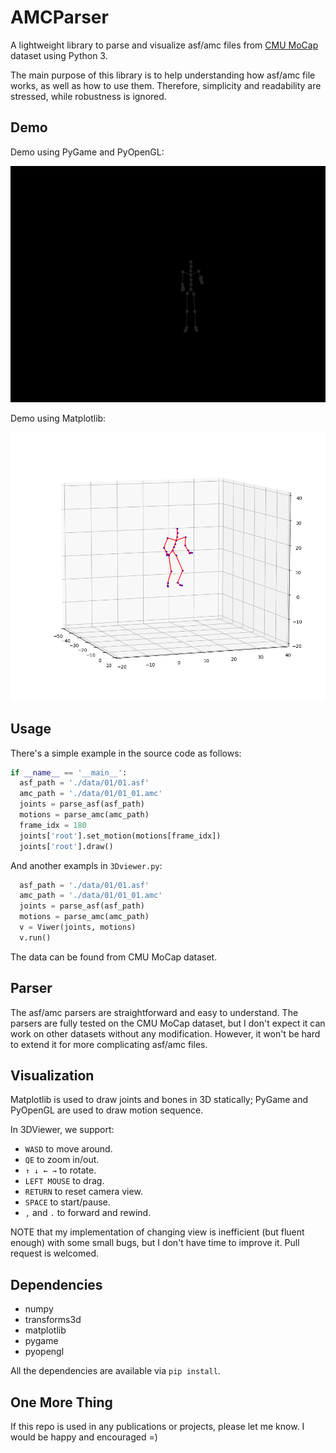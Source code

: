 # AMCParser

A lightweight library to parse and visualize asf/amc files from [CMU MoCap](http://mocap.cs.cmu.edu/) dataset using Python 3.

The main purpose of this library is to help understanding how asf/amc file works, as well as how to use them. Therefore, simplicity and readability are stressed, while robustness is ignored.

## Demo

Demo using PyGame and PyOpenGL:

![3D Demo](demo.gif)

Demo using Matplotlib:

![Static Demo](demo_static.png)

## Usage

There's a simple example in the source code as follows:

```python
if __name__ == '__main__':
  asf_path = './data/01/01.asf'
  amc_path = './data/01/01_01.amc'
  joints = parse_asf(asf_path)
  motions = parse_amc(amc_path)
  frame_idx = 180
  joints['root'].set_motion(motions[frame_idx])
  joints['root'].draw()
```

And another exampls in `3Dviewer.py`:
```python
  asf_path = './data/01/01.asf'
  amc_path = './data/01/01_01.amc'
  joints = parse_asf(asf_path)
  motions = parse_amc(amc_path)
  v = Viwer(joints, motions)
  v.run()
```

The data can be found from CMU MoCap dataset.

## Parser

The asf/amc parsers are straightforward and easy to understand. The parsers are fully tested on the CMU MoCap dataset, but I don't expect it can work on other datasets without any modification. However, it won't be hard to extend it for more complicating asf/amc files.

## Visualization

Matplotlib is used to draw joints and bones in 3D statically; PyGame and PyOpenGL are used to draw motion sequence.

In 3DViewer, we support:

* `WASD` to move around.
* `QE` to zoom in/out.
* `↑ ↓ ← →` to rotate.
* `LEFT MOUSE` to drag.
* `RETURN` to reset camera view.
* `SPACE` to start/pause.
* `,` and `.` to forward and rewind.

NOTE that my implementation of changing view is inefficient (but fluent enough) with some small bugs, but I don't have time to improve it. Pull request is welcomed.

## Dependencies

* numpy
* transforms3d
* matplotlib
* pygame
* pyopengl

All the dependencies are available via `pip install`.

## One More Thing

If this repo is used in any publications or projects, please let me know. I would be happy and encouraged =)

